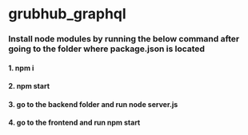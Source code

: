 # grubhub_graphql

### Install node modules by running the below command after going to the folder where package.json is located
#### 1. npm i
#### 2. npm start
#### 3. go to the backend folder and run node server.js
#### 4. go to the frontend and run npm start
